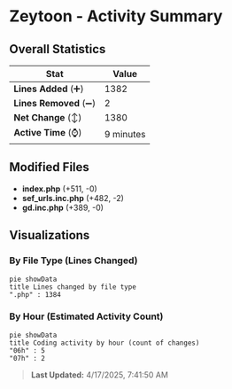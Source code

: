 # Zeytoon - Activity Summary 

## Overall Statistics

| Stat                   | Value                                                             |
| ---------------------- | ----------------------------------------------------------------- |
| **Lines Added** (➕)   | 1382                                          |
| **Lines Removed** (➖) | 2                                        |
| **Net Change** (↕)    | 1380                |
| **Active Time** (⌚)   | 9 minutes |


## Modified Files
- **index.php** (+511, -0)
- **sef_urls.inc.php** (+482, -2)
- **gd.inc.php** (+389, -0)

## Visualizations

### By File Type (Lines Changed)

```mermaid
pie showData
title Lines changed by file type
".php" : 1384
```

### By Hour (Estimated Activity Count)

```mermaid
pie showData
title Coding activity by hour (count of changes)
"06h" : 5
"07h" : 2
```


> **Last Updated:** 4/17/2025, 7:41:50 AM